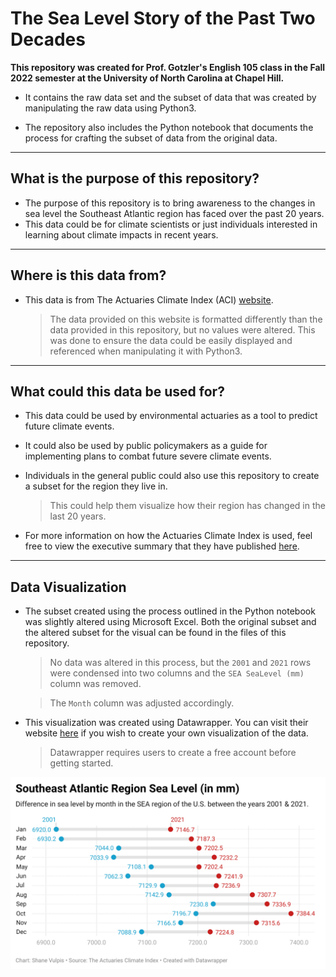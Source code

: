 # The Sea Level Story of the Past Two Decades
**This repository was created for Prof. Gotzler's English 105 class in the Fall 2022 semester at the University of North Carolina at Chapel Hill.**

- It contains the raw data set and the subset of data that was created by manipulating the raw data using Python3.

- The repository also includes the Python notebook that documents the process for crafting the subset of data from the original data.

---

## What is the purpose of this repository?
- The purpose of this repository is to bring awareness to the changes in sea level the Southeast Atlantic region has faced over the past 20 years.
- This data could be for climate scientists or just individuals interested in learning about climate impacts in recent years.

---

## Where is this data from?
- This data is from The Actuaries Climate Index (ACI) [website](https://actuariesclimateindex.org/data/).

  >The data provided on this website is formatted differently than the data provided in this repository, but no values were altered. This was done to ensure the data could be easily displayed and referenced when manipulating it with Python3.

---

## What could this data be used for?
- This data could be used by environmental actuaries as a tool to predict future climate events.
- It could also be used by public policymakers as a guide for implementing plans to combat future severe climate events.
- Individuals in the general public could also use this repository to create a subset for the region they live in.

  >This could help them visualize how their region has changed in the last 20 years.
  
- For more information on how the Actuaries Climate Index is used, feel free to view the executive summary that they have published [here](https://actuariesclimateindex.org/wp-content/uploads/2016/04/ACI.ExecutiveSummary5.18.pdf).

---

## Data Visualization
- The subset created using the process outlined in the Python notebook was slightly altered using Microsoft Excel. Both the original subset and the altered subset for the visual can be found in the files of this repository.

  >No data was altered in this process, but the `2001` and `2021` rows were condensed into two columns and the `SEA SeaLevel (mm)` column was removed.

  >The `Month` column was adjusted accordingly.
  
- This visualization was created using Datawrapper. You can visit their website [here](https://www.datawrapper.de/) if you wish to create your own visualization of the data.

  >Datawrapper requires users to create a free account before getting started.

![Southeast Atlantic Region Sea Level (in mm) Visual](Visualization/visualization-southeast-atlantic-region-sea-level-in-mm-.png)
